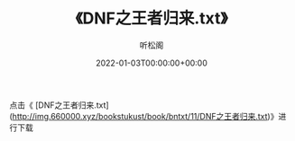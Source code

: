 ﻿---
title:  《DNF之王者归来.txt》
date:   2022-01-03T00:00:00+00:00
author: 听松阁
layout: post
permalink: /DNF之王者归来/
categories: 小说
tags: [小说]
---

点击《 [DNF之王者归来.txt](<a href="http://img.660000.xyz/bookstukust/book/bntxt/11/DNF" target=_blank>http://img.660000.xyz/bookstukust/book/bntxt/11/DNF之王者归来.txt)》进行下载